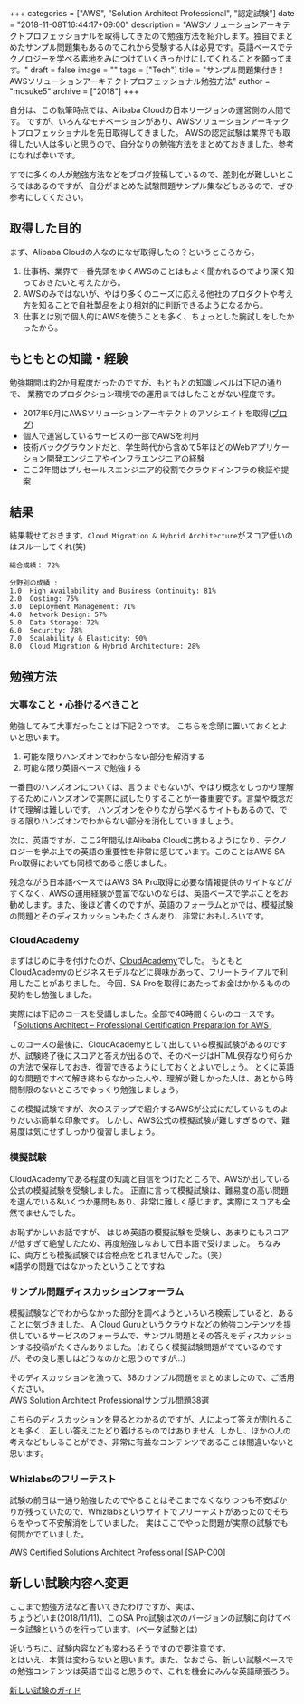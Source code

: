 +++
categories = ["AWS", "Solution Architect Professional", "認定試験"]
date = "2018-11-08T16:44:17+09:00"
description = "AWSソリューションアーキテクトプロフェッショナルを取得してきたので勉強方法を紹介します。独自でまとめたサンプル問題集もあるのでこれから受験する人は必見です。英語ベースでテクノロジーを学べる素地をみにつけていくきっかけにしてくれることを願ってます。"
draft = false
image = ""
tags = ["Tech"]
title = "サンプル問題集付き！AWSソリューションアーキテクトプロフェッショナル勉強方法"
author = "mosuke5"
archive = ["2018"]
+++

自分は、この執筆時点では、Alibaba Cloudの日本リージョンの運営側の人間です。
ですが、いろんなモチベーションがあり、AWSソリューションアーキテクトプロフェッショナルを先日取得してきました。
AWSの認定試験は業界でも取得したい人は多いと思うので、自分なりの勉強方法をまとめておきました。参考になれば幸いです。

すでに多くの人が勉強方法などをブログ投稿しているので、差別化が難しいところではあるのですが、自分がまとめた試験問題サンプル集などもあるので、ぜひ参考にしてください。
<!--more-->

## 取得した目的
まず、Alibaba Cloudの人なのになぜ取得したの？というところから。

1. 仕事柄、業界で一番先頭をゆくAWSのことはもよく聞かれるのでより深く知っておきたいと考えたから。
1. AWSのみではないが、やはり多くのニーズに応える他社のプロダクトや考え方を知ることで自社製品をより相対的に判断できるようになるから。
1. 仕事とは別で個人的にAWSを使うことも多く、ちょっとした腕試しをしたかったから。

## もともとの知識・経験
勉強期間は約2か月程度だったのですが、もともとの知識レベルは下記の通りで、
業務でのプロダクション環境での運用まではしたことがない程度です。

- 2017年9月にAWSソリューションアーキテクトのアソシエイトを取得([ブログ](https://blog.mosuke.tech/entry/2017/09/18/aws_solution_architect/))
- 個人で運営しているサービスの一部でAWSを利用
- 技術バックグラウンドだと、学生時代から含めて5年ほどのWebアプリケーション開発エンジニアやインフラエンジニアの経験
- ここ2年間はプリセールスエンジニア的役割でクラウドインフラの検証や提案

## 結果
結果載せておきます。`Cloud Migration & Hybrid Architecture`がスコア低いのはスルーしてくれ(笑)

```
総合成績： 72%

分野別の成績 :
1.0  High Availability and Business Continuity: 81%
2.0  Costing: 75%
3.0  Deployment Management: 71%
4.0  Network Design: 57%
5.0  Data Storage: 72%
6.0  Security: 78%
7.0  Scalability & Elasticity: 90%
8.0  Cloud Migration & Hybrid Architecture: 28%
```

## 勉強方法

### 大事なこと・心掛けるべきこと
勉強してみて大事だったことは下記２つです。
こちらを念頭に置いておくとよいと思います。

1. 可能な限りハンズオンでわからない部分を解消する
1. 可能な限り英語ベースで勉強する

一番目のハンズオンについては、言うまでもないが、やはり概念をしっかり理解するためにハンズオンで実際に試したりすることが一番重要です。言葉や概念だけで理解は難しいです。
ハンズオンをやりながら学べるサイトもあるので、できる限りハンズオンでわからない部分を消化していきましょう。

次に、英語ですが、ここ2年間私はAlibaba Cloudに携わるようになり、テクノロジーを学ぶ上での英語の重要性を非常に感じています。このことはAWS SA Pro取得においても同様であると感じました。

残念ながら日本語ベースではAWS SA Pro取得に必要な情報提供のサイトなどがすくなく、AWSの運用経験が豊富でないのならば、英語ベースで学ぶことをお勧めします。また、後ほど書くのですが、英語のフォーラムとかでは、模擬試験の問題とそのディスカッションもたくさんあり、非常におもしろいです。

### CloudAcademy
まずはじめに手を付けたのが、[CloudAcademy](https://cloudacademy.com/)でした。
もともとCloudAcademyのビジネスモデルなどに興味があって、フリートライアルで利用したことがありました。
今回、SA Proを取得にあたってお金はかかるものの契約をし勉強しました。

実際には下記のコースを受講しました。全部で40時間くらいのコースです。  
「<a href="https://cloudacademy.com/learning-paths/solutions-architect-professional-certification-preparation-for-aws-17/" target="_blank">Solutions Architect – Professional Certification Preparation for AWS</a>」

このコースの最後に、CloudAcademyとして出している模擬試験があるのですが、試験終了後にスコアと答えが出るので、そのページはHTML保存なり何らかの方法で保存しておき、復習できるようにしておくとよいでしょう。
とくに英語的な問題ですべて解き終わらなかった人や、理解が難しかった人は、あとから時間制限のないところでゆっくり勉強しましょう。

この模擬試験ですが、次のステップで紹介するAWSが公式にだしているものよりだいぶ簡単な印象です。
しかし、AWS公式の模擬試験が難しすぎるので、難易度は気にせずしっかり復習しましょう。

### 模擬試験
CloudAcademyである程度の知識と自信をつけたところで、AWSが出している公式の模擬試験を受験しました。
正直に言って模擬試験は、難易度の高い問題を選んでいる&いくつか悪問もあり、非常に難しく感じます。実際にスコアも全然でませんでした。

お恥ずかしいお話ですが、
はじめ英語の模擬試験を受験し、あまりにもスコアが低すぎて絶望したため、再度勉強しなおして日本語で受けました。
ちなみに、両方とも模擬試験では合格点をとれませんでした。（笑）  
※語学の問題ではなかったということですね

### サンプル問題ディスカッションフォーラム
模擬試験などでわからなかった部分を調べようといろいろ検索していると、あることに気づきました。
A Cloud Guruというクラウドなどの勉強コンテンツを提供しているサービスのフォーラムで、サンプル問題とその答えをディスカッションする投稿がたくさんありました。（おそらく模擬試験問題がでているのですが、その良し悪しはどうなのかと思うのですが…）

そのディスカッションを漁って、38のサンプル問題をまとめましたので、ご活用ください。  
[AWS Solution Architect Professionalサンプル問題38選](/entry/2018/10/25/sapro-sample-question/)

こちらのディスカッションを見るとわかるのですが、人によって答えが割れることも多く、正しい答えにたどり着けるものではありません.
しかし、ほかの人の考えなどもしることができ、非常に有益なコンテンツであることは間違いないと思います。

### Whizlabsのフリーテスト
試験の前日は一通り勉強したのでやることはそこまでなくなりつつも不安ばかりが残っていたので、Whizlabsというサイトでフリーテストがあったのでそちらをやって不安解消をしていました。
実はここでやった問題が実際の試験でも何問かでていました。

[AWS Certified Solutions Architect Professional [SAP-C00]](https://www.whizlabs.com/aws-solutions-architect-professional/)

## 新しい試験内容へ変更
ここまで勉強方法など書いてきたわけですが、実は、  
ちょうどいま(2018/11/11)、このSA Pro試験は次のバージョンの試験に向けてベータ試験というのを行っています。（[ベータ試験](https://aws.amazon.com/jp/certification/beta-exam/)とは）  

近いうちに、試験内容なども変わるそうですので要注意です。  
とはいえ、本質は変わらないと思います。また、なおさら、新しい試験ベースでの勉強コンテンツは英語で出ると思うので、これを機会にみんな英語頑張ろう。

[新しい試験のガイド](https://d1.awsstatic.com/training-and-certification/docs-sa-pro/AWS%20Certified%20Solutions%20Architect-Professional_Exam%20Guide_v.1.1_FINAL%20(1).pdf)